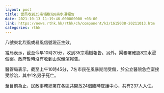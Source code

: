 ```yaml
---
layout: post
title: 當局收到35宗塌樹及8宗水浸報告
date: 2021-10-13 11:19:46.000000000 +08:00
link: https://news.rthk.hk/rthk/ch/component/k2/1615038-20211013.htm
categories: rthk
---
```


八號東北烈風或暴風信號現正生效。

當局表示，截至今早10時20分，收到35宗塌樹報告。另外，渠務署確認8宗水浸個案。政府暫時沒有收到山泥傾瀉報告。

醫管局表示，截至上午10時45分，7名市民在風暴期間受傷，於公立醫院急症室接受診治，其中1名男子死亡。

至目前為止，民政事務總署在各區共開放24個臨時庇護中心，共有237人入住。
